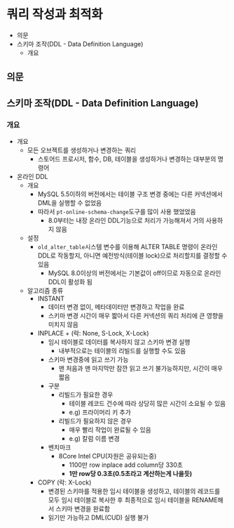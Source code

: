 # 쿼리 작성과 최적화

- 의문
- 스키마 조작(DDL - Data Definition Language)
  - 개요

## 의문

## 스키마 조작(DDL - Data Definition Language)

### 개요

- 개요
  - 모든 오브젝트를 생성하거나 변경하는 쿼리
    - 스토어드 프로시저, 함수, DB, 테이블을 생성하거나 변경하는 대부분의 명령어
- 온라인 DDL
  - 개요
    - MySQL 5.5이하의 버전에서는 테이블 구조 변경 중에는 다른 커넥션에서 DML을 실행할 수 없었음
    - 따라서 `pt-online-schema-change`도구를 많이 사용 했었었음
      - 8.0부터는 내장 온라인 DDL기능으로 처리가 가능해져서 거의 사용하지 않음
  - 설정
    - `old_alter_table`시스템 변수를 이용해 ALTER TABLE 명령이 온라인 DDL로 작동할지, 아니면 예전방식(테이블 lock)으로 처리할지를 결정할 수 있음
      - MySQL 8.0이상의 버전에서는 기본값이 off이므로 자동으로 온라인 DDL이 활성화 됨
  - 알고리즘 종류
    - INSTANT
      - 데이터 변경 없이, 메타데이터만 변경하고 작업을 완료
      - 스키마 변경 시간이 매우 짧아서 다른 커넥션의 쿼리 처리에 큰 영향을 미치지 않음
    - INPLACE + (락: None, S-Lock, X-Lock)
      - 임시 테이블로 데이터를 복사하지 않고 스키마 변경 실행
        - 내부적으로는 테이블의 리빌드를 실행할 수도 있음
      - 스키마 변경중에 읽고 쓰기 가능
        - 맨 처음과 맨 마지막만 잠깐 읽고 쓰기 불가능하지만, 시간이 매우 짧음
      - 구분
        - 리빌드가 필요한 경우
          - 테이블 레코드 건수에 따라 상당히 많은 시간이 소요될 수 있음
          - e.g) 프라이머리 키 추가
        - 리빌드가 필요하지 않은 경우
          - 매우 빨리 작업이 완료될 수 있음
          - e.g) 칼럼 이름 변경
      - 벤치마크
        - 8Core Intel CPU(자원은 공유되는중)
          - 1100만 row inplace add column당 330초
          - **1만 row당 0.3초(0.5초라고 계산하는게 나을듯)**
    - COPY (락: X-Lock)
      - 변경된 스키마를 적용한 임시 테이블을 생성하고, 테이블의 레코드를 모두 임시 테이블로 복사한 후 최종적으로 임시 테이블을 RENAME해서 스키마 변경을 완료함
      - 읽기만 가능하고 DML(CUD) 실행 불가
